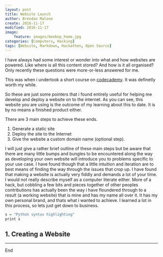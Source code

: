 ```yaml
---
layout: post
title: Website Launch
author: Brendan Malone
create: 2016-11-17
modified: 2016-11-17
image:
    feature: images/beebop_home.jpg
categories: [Computers, Hacking]
tags: [Website, Markdown, Hackathon, Open Source]
---
```


I have always had some interest or wonder into what and how websites are powered. Like where is all this content stored? And how is it all organised? Only recently these questions were more-or-less answered for me.

<!--more-->


This was when i undertook a short course on [codecademy](https://www.codecademy.com/learn). It was definetly worth my while. 

So these are just some pointers that i found entirely useful for helping me develop and deploy a website on to the internet. As you can see, this website you are using is the outcome of my learning about this to date. It is by no means a finished product either. 


There are 3 main steps to achieve these ends. 

1. Generate a static site
2. Deploy the site to the Internet
3. Give the website a custom domain name (optional step).

I will just give a rather brief outline of these main steps but be aware that there are many little bumps and bungles to be encountered along the way as developing your own website will introduce you to problems specific to your use case. I have found though that a little intuition and iteration are to best means of finding the way through the issues that crop up. I have found that making a website is actually very fiddly and demands a lot of your time. I would not really describe myself as a computer literate either. More of a hack, but cobbling a few bits and pieces together of other peoples contributions has actually been the way i have floundered through to a result (a working website) that is mine and has my name all over it. It has my own personal brand, and thats what i wanted to achieve. I learned a lot in this process, so lets just get down to business.

```r
s = "Python syntax highlighting"
print s
```

## 1. Creating a Website
-----

End

